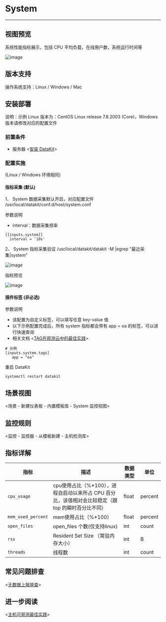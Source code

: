 
# System
---

## 视图预览

系统性能指标展示，包括 CPU 平均负载，在线用户数，系统运行时间等

![image](../imgs/input-system-1.png)

## 版本支持

操作系统支持：Linux / Windows / Mac

## 安装部署

说明：示例 Linux 版本为：CentOS Linux release 7.8.2003 (Core)，Windows 版本请修改对应的配置文件

### 前置条件

- 服务器 <[安装 DataKit](/datakit/datakit-install)>

### 配置实施

(Linux / Windows 环境相同)

#### 指标采集 (默认)

1、 System 数据采集默认开启，对应配置文件 /usr/local/datakit/conf.d/host/system.conf

参数说明

- interval：数据采集频率
```
[[inputs.system]]
  interval = '10s'
```

2、 System 指标采集验证  /usr/local/datakit/datakit -M |egrep "最近采集|system"

![image](../imgs/input-system-2.png)

指标预览

![image](../imgs/input-system-3.png)

#### 插件标签 (非必选)

参数说明

- 该配置为自定义标签，可以填写任意 key-value 值
- 以下示例配置完成后，所有 system 指标都会带有 app = oa 的标签，可以进行快速查询
- 相关文档 <[TAG在观测云中的最佳实践](/best-practices/insight/tag/)>

```
# 示例
[inputs.system.tags]
   app = "oa"
```

重启 DataKit

```
systemctl restart datakit
```
## 场景视图

<场景 - 新建仪表板 - 内置模板库 - System 监控视图>

## 监控规则

<监控 - 监控器 - 从模板新建 - 主机检测库>

## 指标详解

| 指标 | 描述 | 数据类型 | 单位 |
| --- | --- | --- | --- |
| `cpu_usage` | cpu使用占比（%*100），进程自启动以来所占 CPU 百分比，该值相对会比较稳定（跟 top 的瞬时百分比不同） | float | percent |
| `mem_used_percent` | mem使用占比（%*100） | float | percent |
| `open_files` | open_files 个数(仅支持linux) | int | count |
| `rss` | Resident Set Size （常驻内存大小） | int | B |
| `threads` | 线程数 | int | count |

## 常见问题排查

<[无数据上报排查](/datakit/why-no-data/)>

## 进一步阅读
<[主机可观测最佳实践](/best-practices/monitoring/host-linux)>

